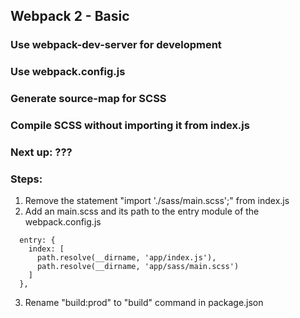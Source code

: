 ## Webpack 2 - Basic
### Use webpack-dev-server for development
### Use webpack.config.js
### Generate source-map for SCSS 
### Compile SCSS without importing it from index.js
### Next up: ???

### Steps:
1. Remove the statement "import './sass/main.scss';" from index.js
2. Add an main.scss and its path to the entry module of the webpack.config.js
```
  entry: {
    index: [
      path.resolve(__dirname, 'app/index.js'),
      path.resolve(__dirname, 'app/sass/main.scss')
    ]
  },
```
3. Rename "build:prod" to "build" command in package.json


